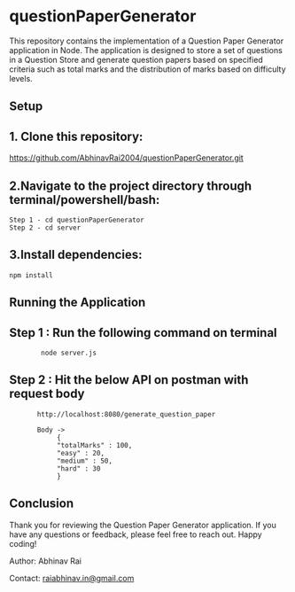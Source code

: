 # questionPaperGenerator

This repository contains the implementation of a Question Paper Generator application in Node. The application is designed to store a set of questions in a Question Store and generate question papers based on specified criteria such as total marks and the distribution of marks based on difficulty levels.

## Setup

## 1. Clone this repository: 
https://github.com/AbhinavRai2004/questionPaperGenerator.git

## 2.Navigate to the project directory through terminal/powershell/bash: 
    Step 1 - cd questionPaperGenerator
    Step 2 - cd server
    
## 3.Install dependencies:
    npm install

## Running the Application

## Step 1 : Run the following command on terminal
            node server.js
## Step 2 : Hit the below API on postman with request body
           http://localhost:8080/generate_question_paper
        
           Body ->
                {
                "totalMarks" : 100,
                "easy" : 20,
                "medium" : 50,
                "hard" : 30
                }
  
## Conclusion
Thank you for reviewing the Question Paper Generator application. If you have any questions or feedback, please feel free to reach out. Happy coding!

Author: Abhinav Rai

Contact: raiabhinav.in@gmail.com
